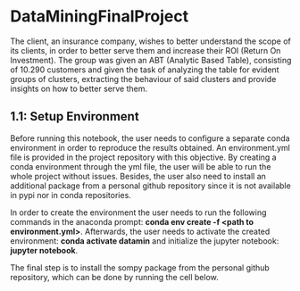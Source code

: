 # DataMiningFinalProject


The client, an insurance company, wishes to better understand the scope of its clients, in order to better serve them and increase their ROI (Return On Investment).
The group was given an ABT (Analytic Based Table), consisting of 10.290 customers and given the task of analyzing the table for evident groups of clusters, extracting the behaviour of said clusters and provide insights on how to better serve them. 


## 1.1: Setup Environment
Before running this notebook, the user needs to configure a separate conda environment in order to reproduce the results obtained. An environment.yml file is provided in the project repository with this objective. By creating a conda environment through the yml file, the user will be able to run the whole project without issues. Besides, the user also need to install an additional package from a personal github repository since it is not available in pypi nor in conda repositories.

In order to create the environment the user needs to run the following commands in the anaconda prompt: **conda env create -f \<path to environment.yml>**. Afterwards, the user needs to activate the created environment: **conda activate datamin** and initialize the jupyter notebook: **jupyter notebook**.

The final step is to install the sompy package from the personal github repository, which can be done by running the cell below.
